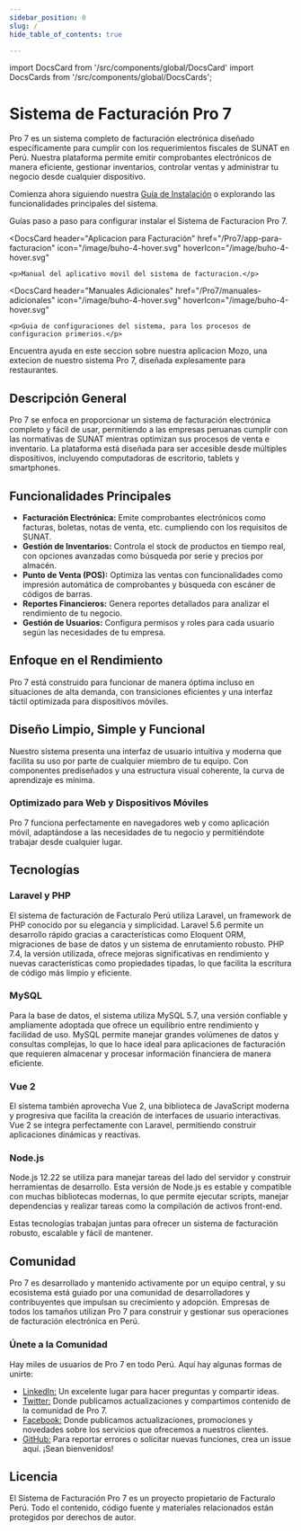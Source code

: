 ```yaml
---
sidebar_position: 0
slug: /
hide_table_of_contents: true

---
```


import DocsCard from '/src/components/global/DocsCard'
import DocsCards from '/src/components/global/DocsCards';

# Sistema de Facturación Pro 7

<head>
  <title>Sistema de Facturación Pro 7 - Facturalo Perú</title>
  <meta
    name="description"
    content="Sistema de Facturación Pro 7: Solución completa de facturación electrónica para empresas peruanas que cumple con los requisitos de SUNAT."
  />
</head>

Pro 7 es un sistema completo de facturación electrónica diseñado específicamente para cumplir con los requerimientos fiscales de SUNAT en Perú. Nuestra plataforma permite emitir comprobantes electrónicos de manera eficiente, gestionar inventarios, controlar ventas y administrar tu negocio desde cualquier dispositivo.

Comienza ahora siguiendo nuestra [Guía de Instalación](/Pro7/guias-adicionales/Configuracion-esencial-para-tu-cuenta-de-facturacion) o explorando las funcionalidades principales del sistema.

<intro-end />

<DocsCards>
  <DocsCard header="Guía de Instalación" href="/Pro7/instalaciones" icon="/image/buho-4-hover.svg" hoverIcon="/image/buho-4-hover.svg">
    <p>Guías paso a paso para configurar instalar el Sistema de Facturacion Pro 7.</p>
  </DocsCard>

  <DocsCard
    header="Aplicacion para Facturación"
    href="/Pro7/app-para-facturacion"
    icon="/image/buho-4-hover.svg"
    hoverIcon="/image/buho-4-hover.svg"
  >
    <p>Manual del aplicativo movil del sistema de facturacion.</p>
  </DocsCard>

  <DocsCard
    header="Manuales Adicionales"
    href="/Pro7/manuales-adicionales"
    icon="/image/buho-4-hover.svg"
    hoverIcon="/image/buho-4-hover.svg"
  >
    <p>Guia de configuraciones del sistema, para los procesos de configuracion primerios.</p>
  </DocsCard>

  <DocsCard header="Mozo APP" href="/Pro7/mozo" icon="/image/buho-4-hover.svg" hoverIcon="/image/buho-4-hover.svg">
    <p>Encuentra ayuda en este seccion sobre nuestra aplicacion Mozo, una extecion de nuestro sistema Pro 7, diseñada explesamente para restaurantes.</p>
  </DocsCard>
</DocsCards>

## Descripción General

Pro 7 se enfoca en proporcionar un sistema de facturación electrónica completo y fácil de usar, permitiendo a las empresas peruanas cumplir con las normativas de SUNAT mientras optimizan sus procesos de venta e inventario. La plataforma está diseñada para ser accesible desde múltiples dispositivos, incluyendo computadoras de escritorio, tablets y smartphones.

## Funcionalidades Principales

- **Facturación Electrónica:** Emite comprobantes electrónicos como facturas, boletas, notas de venta, etc. cumpliendo con los requisitos de SUNAT.
- **Gestión de Inventarios:** Controla el stock de productos en tiempo real, con opciones avanzadas como búsqueda por serie y precios por almacén.
- **Punto de Venta (POS):** Optimiza las ventas con funcionalidades como impresión automática de comprobantes y búsqueda con escáner de códigos de barras.
- **Reportes Financieros:** Genera reportes detallados para analizar el rendimiento de tu negocio.
- **Gestión de Usuarios:** Configura permisos y roles para cada usuario según las necesidades de tu empresa.

## Enfoque en el Rendimiento

Pro 7 está construido para funcionar de manera óptima incluso en situaciones de alta demanda, con transiciones eficientes y una interfaz táctil optimizada para dispositivos móviles.

## Diseño Limpio, Simple y Funcional

Nuestro sistema presenta una interfaz de usuario intuitiva y moderna que facilita su uso por parte de cualquier miembro de tu equipo. Con componentes prediseñados y una estructura visual coherente, la curva de aprendizaje es mínima.

### Optimizado para Web y Dispositivos Móviles

Pro 7 funciona perfectamente en navegadores web y como aplicación móvil, adaptándose a las necesidades de tu negocio y permitiéndote trabajar desde cualquier lugar.

## Tecnologías

### Laravel y PHP

El sistema de facturación de Facturalo Perú utiliza Laravel, un framework de PHP conocido por su elegancia y simplicidad. Laravel 5.6 permite un desarrollo rápido gracias a características como Eloquent ORM, migraciones de base de datos y un sistema de enrutamiento robusto. PHP 7.4, la versión utilizada, ofrece mejoras significativas en rendimiento y nuevas características como propiedades tipadas, lo que facilita la escritura de código más limpio y eficiente.

### MySQL

Para la base de datos, el sistema utiliza MySQL 5.7, una versión confiable y ampliamente adoptada que ofrece un equilibrio entre rendimiento y facilidad de uso. MySQL permite manejar grandes volúmenes de datos y consultas complejas, lo que lo hace ideal para aplicaciones de facturación que requieren almacenar y procesar información financiera de manera eficiente.

### Vue 2

El sistema también aprovecha Vue 2, una biblioteca de JavaScript moderna y progresiva que facilita la creación de interfaces de usuario interactivas. Vue 2 se integra perfectamente con Laravel, permitiendo construir aplicaciones dinámicas y reactivas.

### Node.js

Node.js 12.22 se utiliza para manejar tareas del lado del servidor y construir herramientas de desarrollo. Esta versión de Node.js es estable y compatible con muchas bibliotecas modernas, lo que permite ejecutar scripts, manejar dependencias y realizar tareas como la compilación de activos front-end.

Estas tecnologías trabajan juntas para ofrecer un sistema de facturación robusto, escalable y fácil de mantener.

## Comunidad

Pro 7 es desarrollado y mantenido activamente por un equipo central, y su ecosistema está guiado por una comunidad de desarrolladores y contribuyentes que impulsan su crecimiento y adopción. Empresas de todos los tamaños utilizan Pro 7 para construir y gestionar sus operaciones de facturación electrónica en Perú.

### Únete a la Comunidad

Hay miles de usuarios de Pro 7 en todo Perú. Aquí hay algunas formas de unirte:

- <a href="https://www.linkedin.com/company/buho-la" target="_blank">LinkedIn:</a> Un excelente lugar para hacer preguntas y compartir ideas.
- <a href="https://x.com/Digitalbuhoperu" target="_blank">Twitter:</a> Donde publicamos actualizaciones y compartimos contenido de la comunidad de Pro 7.
- <a href="https://www.facebook.com/buho.la/" target="_blank">Facebook:</a> Donde publicamos actualizaciones, promociones y novedades sobre los servicios que ofrecemos a nuestros clientes.
- <a href="https://github.com/fastura/documentacion" target="_blank">GitHub:</a> Para reportar errores o solicitar nuevas funciones, crea un issue aquí. ¡Sean bienvenidos!


## Licencia

El Sistema de Facturación Pro 7 es un proyecto propietario de Facturalo Perú. Todo el contenido, código fuente y materiales relacionados están protegidos por derechos de autor.